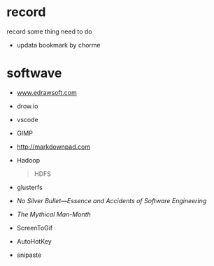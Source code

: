 # record
record some thing need to do
- updata bookmark by chorme
# softwave

- www.edrawsoft.com
- drow.io
- vscode

- GIMP

- http://markdownpad.com

- Hadoop 

  > HDFS

- glusterfs 

- *No Silver Bullet—Essence and Accidents of Software Engineering*

- *The Mythical Man-Month*

- ScreenToGif
- AutoHotKey
- snipaste
